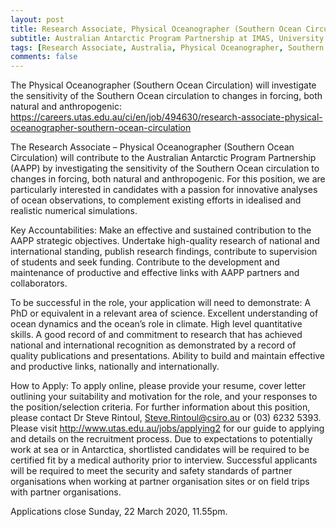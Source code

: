 ```yaml
---
layout: post
title: Research Associate, Physical Oceanographer (Southern Ocean Circulation), Hobart, Australia
subtitle: Australian Antarctic Program Partnership at IMAS, University of Tasmania, Australia
tags: [Research Associate, Australia, Physical Oceanographer, Southern Ocean]
comments: false
---
```


The Physical Oceanographer (Southern Ocean Circulation) will investigate the sensitivity of the Southern Ocean circulation to changes in forcing, both natural and anthropogenic:
<https://careers.utas.edu.au/ci/en/job/494630/research-associate-physical-oceanographer-southern-ocean-circulation>

The Research Associate – Physical Oceanographer (Southern Ocean Circulation) will contribute to the Australian Antarctic Program Partnership (AAPP) by investigating the sensitivity of the Southern Ocean circulation to changes in forcing, both natural and anthropogenic. For this position, we are particularly interested in candidates with a passion for innovative analyses of ocean observations, to complement existing efforts in idealised and realistic numerical simulations.

Key Accountabilities: 
    Make an effective and sustained contribution to the AAPP strategic objectives.
    Undertake high-quality research of national and international standing, publish research findings, contribute to supervision of students and seek funding.
    Contribute to the development and maintenance of productive and effective links with AAPP partners and collaborators.
	

To be successful in the role, your application will need to demonstrate:
    A PhD or equivalent in a relevant area of science.
    Excellent understanding of ocean dynamics and the ocean’s role in climate.
    High level quantitative skills.
    A good record of and commitment to research that has achieved national and international recognition as demonstrated by a record of quality publications and presentations.
    Ability to build and maintain effective and productive links, nationally and internationally.

How to Apply: 
    To apply online, please provide your resume, cover letter outlining your suitability and motivation for the role, and your responses to the position/selection criteria.
    For further information about this position, please contact Dr Steve Rintoul, Steve.Rintoul@csiro.au or (03) 6232 5393.
    Please visit <http://www.utas.edu.au/jobs/applying2> for our guide to applying and details on the recruitment process.
    Due to expectations to potentially work at sea or in Antarctica, shortlisted candidates will be required to be certified fit by a medical authority prior to interview.
    Successful applicants will be required to meet the security and safety standards of partner organisations when working at partner organisation sites or on field trips with partner organisations.

Applications close Sunday, 22 March 2020, 11.55pm.